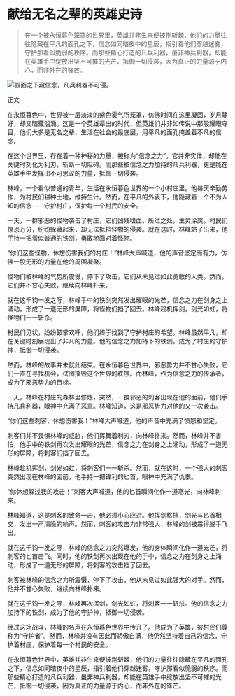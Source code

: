 #  献给无名之辈的英雄史诗 

> 在一个被永恒暮色笼罩的世界里，英雄并非生来便披荆斩棘，他们的力量往往隐藏在平凡的面孔之下，信念如同暗夜中的星辰，指引着他们穿越迷雾，守护那看似脆弱的秩序。而那些精心打造的凡兵利器，虽非神兵利器，却能在英雄手中绽放出坚不可摧的光芒，抵御一切侵袭，因为真正的力量源于内心，而非外在的锋芒。

![假面之下藏信念，凡兵利器不可侵。](/images/69f5a1cfe3704ff3a5179fb9b1e31334.jpg)


正文

在永恒暮色中，世界被一层淡淡的紫色雾气所笼罩，仿佛时间在这里凝固，岁月静好，却又暗藏汹涌。这是一个英雄辈出的时代，但英雄们并非如传说中那般耀眼夺目，他们大多是无名之辈，生活在社会的最底层，用平凡的面孔掩盖着不凡的信念。

在这个世界里，存在着一种神秘的力量，被称为“信念之力”。它并非实体，却能在关键时刻化为利刃，斩断一切阻碍。而那些被信念之力加持的凡兵利器，更是能在英雄手中发挥出不可思议的力量，抵御一切侵袭。

林峰，一个看似普通的青年，生活在永恒暮色世界的一个小村庄里。他每天辛勤劳作，为村民们耕种土地，维持生计。然而，在平凡的外表下，他隐藏着一个不为人知的信念——守护村庄，保护每一个村民的安全。

一天，一群邪恶的怪物袭击了村庄，它们凶残嗜血，所过之处，生灵涂炭。村民们惊恐万分，纷纷躲藏起来，却无法抵挡怪物的侵袭。就在这时，林峰站了出来，他手持一把看似普通的铁剑，勇敢地面对着怪物。

“你们这些怪物，休想伤害我们的村庄！”林峰大声喊道，他的声音坚定而有力，仿佛一股无形的力量在他的周围凝聚。

怪物们被林峰的气势所震慑，停下了攻击，它们从未见过如此勇敢的人类。然而，它们并不甘心失败，继续向林峰扑来。

就在这千钧一发之际，林峰手中的铁剑突然发出耀眼的光芒，信念之力在剑身之上涌动，形成了一道无形的屏障，将怪物们挡了回去。林峰趁机挥剑，剑光如虹，将怪物们一一斩杀。

村民们见状，纷纷鼓掌欢呼，他们终于找到了守护村庄的希望。林峰虽然平凡，却在关键时刻展现出了非凡的力量。他的信念之力加持下的铁剑，成为了村庄的守护神，抵御一切侵袭。

然而，林峰的故事并未就此结束。在永恒暮色世界中，邪恶势力并不甘心失败，它们一直在寻找机会，试图摧毁这个世界的秩序。而林峰，作为信念之力的传承者，成为了邪恶势力的目标。

一天，林峰在村庄的森林里修炼，突然，一群邪恶的刺客出现在他的面前，他们手持凡兵利器，眼神中充满了恶意。林峰知道，这是邪恶势力对他的又一次袭击。

“你们这些刺客，休想伤害我！”林峰大声喊道，他的声音中充满了愤怒和坚定。

刺客们并不畏惧林峰的威胁，他们挥舞着利刃，向林峰扑来。然而，林峰并不害怕，他手中的铁剑再次发出耀眼的光芒，信念之力在剑身之上涌动，形成了一道无形的屏障，将刺客们挡了回去。

林峰趁机挥剑，剑光如虹，将刺客们一一斩杀。然而，就在这时，一个强大的刺客突然出现在林峰的面前，他手持一把锋利的匕首，眼神中充满了仇恨。

“你休想躲过我的攻击！”刺客大声喊道，他的匕首瞬间化作一道寒光，向林峰刺来。

林峰知道，这是刺客的致命一击，他必须小心应对。他挥剑格挡，剑光与匕首相交，发出一声清脆的响声。然而，刺客的攻击力非常强大，林峰的剑被震得脱手飞出。

就在这千钧一发之际，林峰的信念之力突然爆发，他的身体瞬间化作一道光芒，将刺客的匕首击飞。同时，他的铁剑再次出现在他的手中，信念之力在剑身之上涌动，形成了一道无形的屏障，将刺客的攻击挡了回去。

刺客被林峰的信念之力所震慑，停下了攻击，他从未见过如此强大的对手。然而，他并不甘心失败，继续向林峰扑来。

就在这千钧一发之际，林峰再次挥剑，剑光如虹，将刺客一一斩杀。他的信念之力加持下的铁剑，成为了他的守护神，抵御一切侵袭。

经过这场战斗，林峰的名声在永恒暮色世界中传开了。他成为了英雄，被村民们尊称为“守护者”。然而，林峰并没有因此而骄傲自满，他仍然坚持着自己的信念，守护着村庄，保护着每一个村民的安全。

在永恒暮色世界中，英雄并非生来便披荆斩棘，他们的力量往往隐藏在平凡的面孔之下，信念如同暗夜中的星辰，指引着他们穿越迷雾，守护那看似脆弱的秩序。而那些精心打造的凡兵利器，虽非神兵利器，却能在英雄手中绽放出坚不可摧的光芒，抵御一切侵袭，因为真正的力量源于内心，而非外在的锋芒。